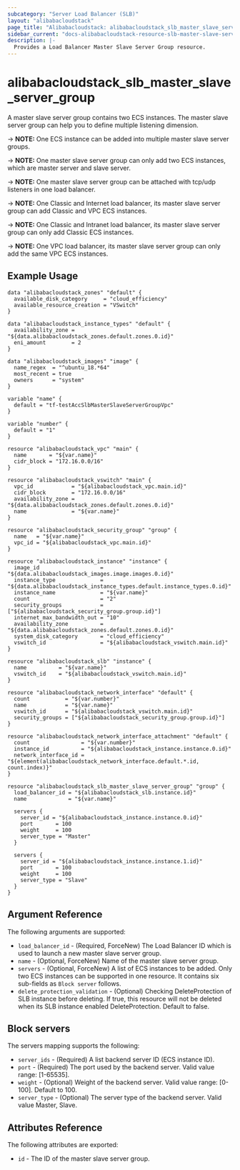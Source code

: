 ```yaml
---
subcategory: "Server Load Balancer (SLB)"
layout: "alibabacloudstack"
page_title: "Alibabacloudstack: alibabacloudstack_slb_master_slave_server_group"
sidebar_current: "docs-alibabacloudstack-resource-slb-master-slave-server-group"
description: |-
  Provides a Load Balancer Master Slave Server Group resource.
---
```


# alibabacloudstack\_slb\_master\_slave\_server\_group

A master slave server group contains two ECS instances. The master slave server group can help you to define multiple listening dimension.

-> **NOTE:** One ECS instance can be added into multiple master slave server groups.

-> **NOTE:** One master slave server group can only add two ECS instances, which are master server and slave server.

-> **NOTE:** One master slave server group can be attached with tcp/udp listeners in one load balancer.

-> **NOTE:** One Classic and Internet load balancer, its master slave server group can add Classic and VPC ECS instances.

-> **NOTE:** One Classic and Intranet load balancer, its master slave server group can only add Classic ECS instances.

-> **NOTE:** One VPC load balancer, its master slave server group can only add the same VPC ECS instances.
## Example Usage

```
data "alibabacloudstack_zones" "default" {
  available_disk_category     = "cloud_efficiency"
  available_resource_creation = "VSwitch"
}

data "alibabacloudstack_instance_types" "default" {
  availability_zone = "${data.alibabacloudstack_zones.default.zones.0.id}"
  eni_amount        = 2
}

data "alibabacloudstack_images" "image" {
  name_regex  = "^ubuntu_18.*64"
  most_recent = true
  owners      = "system"
}

variable "name" {
  default = "tf-testAccSlbMasterSlaveServerGroupVpc"
}

variable "number" {
  default = "1"
}

resource "alibabacloudstack_vpc" "main" {
  name       = "${var.name}"
  cidr_block = "172.16.0.0/16"
}

resource "alibabacloudstack_vswitch" "main" {
  vpc_id            = "${alibabacloudstack_vpc.main.id}"
  cidr_block        = "172.16.0.0/16"
  availability_zone = "${data.alibabacloudstack_zones.default.zones.0.id}"
  name              = "${var.name}"
}

resource "alibabacloudstack_security_group" "group" {
  name   = "${var.name}"
  vpc_id = "${alibabacloudstack_vpc.main.id}"
}

resource "alibabacloudstack_instance" "instance" {
  image_id                   = "${data.alibabacloudstack_images.image.images.0.id}"
  instance_type              = "${data.alibabacloudstack_instance_types.default.instance_types.0.id}"
  instance_name              = "${var.name}"
  count                      = "2"
  security_groups            = ["${alibabacloudstack_security_group.group.id}"]
  internet_max_bandwidth_out = "10"
  availability_zone          = "${data.alibabacloudstack_zones.default.zones.0.id}"
  system_disk_category       = "cloud_efficiency"
  vswitch_id                 = "${alibabacloudstack_vswitch.main.id}"
}

resource "alibabacloudstack_slb" "instance" {
  name          = "${var.name}"
  vswitch_id    = "${alibabacloudstack_vswitch.main.id}"
}

resource "alibabacloudstack_network_interface" "default" {
  count           = "${var.number}"
  name            = "${var.name}"
  vswitch_id      = "${alibabacloudstack_vswitch.main.id}"
  security_groups = ["${alibabacloudstack_security_group.group.id}"]
}

resource "alibabacloudstack_network_interface_attachment" "default" {
  count                = "${var.number}"
  instance_id          = "${alibabacloudstack_instance.instance.0.id}"
  network_interface_id = "${element(alibabacloudstack_network_interface.default.*.id, count.index)}"
}

resource "alibabacloudstack_slb_master_slave_server_group" "group" {
  load_balancer_id = "${alibabacloudstack_slb.instance.id}"
  name             = "${var.name}"

  servers {
    server_id = "${alibabacloudstack_instance.instance.0.id}"
    port       = 100
    weight     = 100
    server_type = "Master"
  }

  servers {
    server_id = "${alibabacloudstack_instance.instance.1.id}"
    port       = 100
    weight     = 100
    server_type = "Slave"
  }
}
```

## Argument Reference

The following arguments are supported:

* `load_balancer_id` - (Required, ForceNew) The Load Balancer ID which is used to launch a new master slave server group.
* `name` - (Optional, ForceNew) Name of the master slave server group. 
* `servers` - (Optional, ForceNew) A list of ECS instances to be added. Only two ECS instances can be supported in one resource. It contains six sub-fields as `Block server` follows.
* `delete_protection_validation` - (Optional) Checking DeleteProtection of SLB instance before deleting. If true, this resource will not be deleted when its SLB instance enabled DeleteProtection. Default to false.

## Block servers

The servers mapping supports the following:

* `server_ids` - (Required) A list backend server ID (ECS instance ID).
* `port` - (Required) The port used by the backend server. Valid value range: [1-65535].
* `weight` - (Optional) Weight of the backend server. Valid value range: [0-100]. Default to 100.
* `server_type` - (Optional) The server type of the backend server. Valid value Master, Slave.

## Attributes Reference

The following attributes are exported:

* `id` - The ID of the master slave server group.

